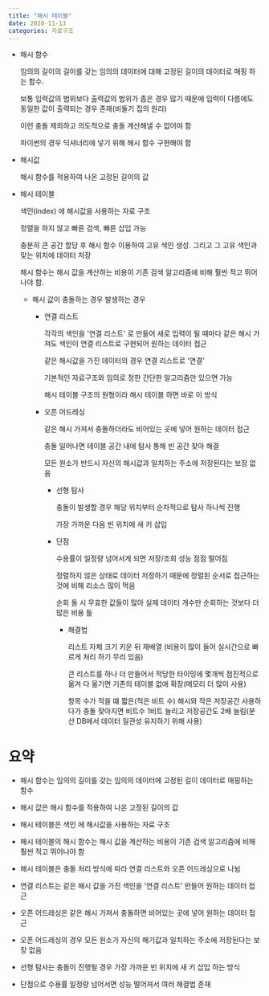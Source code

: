 ```yaml
---
title: "해시 테이블"
date: 2020-11-13
categories: 자료구조
---
```


- 해시 함수

  임의의 길이의 길이를 갖는 임의의 데이터에 대해 고정된 길이의 데이터로 매핑 하는 함수.

  보통 입력값의 범위보다 출력값의 범위가 좁은 경우 많기 때문에 입력이 다름에도 동일한 값이 출력되는 경우 존재(비둘기 집의 원리)

  이런 충돌 제외하고 의도적으로 충돌 계산해낼 수 없어야 함

  파이썬의 경우 딕셔너리에 넣기 위해 해시 함수 구현해야 함

- 해시값

  해시 함수를 적용하여 나온 고정된 길이의 값

- 해시 테이블

  색인(index) 에 해시값을 사용하는 자료 구조

  정렬을 하지 않고 빠른 검색, 빠른 삽입 가능

  충분히 큰 공간 할당 후 해시 함수 이용하여 고유 색인 생성. 그리고 그 고유 색인과 맞는 위치에 데이터 저장

  해시 함수는 해시 값을 계산하는 비용이 기존 검색 알고리즘에 비해 훨씬 적고 뛰어나야 함.

  - 해시 값이 충돌하는 경우 발생하는 경우

    - 연결 리스트

      각각의 색인을 '연결 리스트' 로 만들어 새로 입력이 될 때마다 같은 해시 가져도 색인이 연결 리스트로 구현되어 원하는 데이터 접근

      같은 해시값을 가진 데이터의 경우 연결 리스트로 '연결'

      기본적인 자료구조와 임의로 정한 간단한 알고리즘만 있으면 가능

      해시 테이블 구조의 원형이라 해시 테이블 하면 바로 이 방식

    - 오픈 어드레싱

      같은 해시 가져서 충돌하더라도 비어있는 곳에 넣어 원하는 데이터 접근

      충돌 일어나면 테이블 공간 내에 탐사 통해 빈 공간 찾아 해결

      모든 원소가 반드시 자신의 해시값과 일치하는 주소에 저장된다는 보장 없음

      - 선형 탐사

        충돌이 발생할 경우 해당 위치부터 순차적으로 탐사 하나씩 진행

        가장 가까운 다음 빈 위치에 새 키 삽입

      - 단점

        수용률이 일정량 넘어서게 되면 저장/조회 성능 점점 떨어짐

        정렬하지 않은 상태로 데이터 저장하기 때문에 정렬된 순서로 접근하는 것에 비해 리소스 많이 먹음

        순회 돌 시 무효한 값들이 많아 실제 데이터 개수만 순회하는 것보다 더 많은 비용 듦

        - 해결법

          리스트 자체 크기 키운 뒤 재배열 (비용이 많이 들어 실시간으로 빠르게 처리 하기 무리 있음)

          큰 리스트를 하나 더 만들어서 적당한 타이밍에 몇개씩 점진적으로 옮겨 다 옮기면 기존의 테이블 없애 확장(메모리 더 많이 사용)

          항목 수가 적을 떄 짧은(적은 비트 수) 해시와 작은 저장공간 사용하다가 충돌 잦아지면 비트수 1비트 늘리고 저장공간도 2배 늘림(분산 DB에서 데이터 일관성 유지하기 위해 사용)

# 요약

- 해시 함수는 임의의 길이를 갖는 임의의 데이터에 고정된 길이 데이터로 매핑하는 함수

- 해시 값은 해시 함수를 적용하여 나온 고정된 길이의 값

- 해시 테이블은 색인 에 해시값을 사용하는 자료 구조

- 해시 테이블의 해시 함수는 해시 값을 계산하는 비용이 기존 검색 알고리즘에 비해 훨씬 적고 뛰어나야 함

- 해시 테이블은 충돌 처리 방식에 따라 연결 리스트와 오픈 어드레싱으로 나뉨

- 연결 리스트는 같은 해시 값을 가진 색인을 '연결 리스트' 만들어 원하는 데이터 접근

- 오픈 어드레싱은 같은 해시 가져서 충돌하면 비어있는 곳에 넣어 원하는 데이터 접근

- 오픈 어드레싱의 경우 모든 원소가 자신의 해기값과 일치하는 주소에 저장된다는 보장 없음

- 선형 탐사는 충돌이 진행될 경우 가장 가까운 빈 위치에 새 키 삽입 하는 방식

- 단점으로 수용률 일정량 넘어서면 성능 떨어져서 여러 해결법 존재
